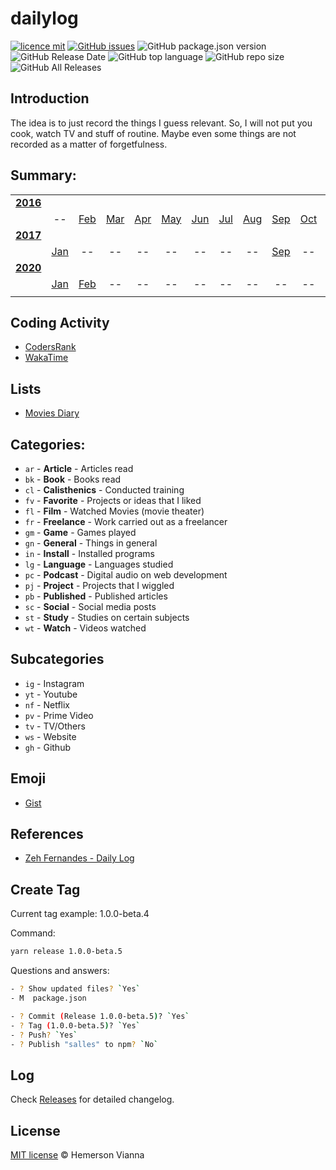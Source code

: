 # dailylog

[![licence mit](https://img.shields.io/badge/license-MIT-blue.svg?style=flat-square)](http://hemersonvianna.mit-license.org/)
[![GitHub issues](https://img.shields.io/github/issues/hemersonvianna/dailylog.svg)](https://github.com/hemersonvianna/dailylog/issues)
![GitHub package.json version](https://img.shields.io/github/package-json/v/hemersonvianna/dailylog.svg)
![GitHub Release Date](https://img.shields.io/github/release-date/hemersonvianna/dailylog.svg)
![GitHub top language](https://img.shields.io/github/languages/top/hemersonvianna/dailylog.svg)
![GitHub repo size](https://img.shields.io/github/repo-size/hemersonvianna/dailylog.svg)
![GitHub All Releases](https://img.shields.io/github/downloads/hemersonvianna/dailylog/total.svg)

## Introduction

The idea is to just record the things I guess relevant. So, I will not put you cook, watch TV and stuff of routine. Maybe even some things are not recorded as a matter of forgetfulness.

## Summary:

||||||||||||||
|:-:|:-:|:-:|:-:|:-:|:-:|:-:|:-:|:-:|:-:|:-:|:-:|:-:|
|**[2016](2016/)**|||||||||||||
||--|[Feb](2016/feb)|[Mar](2016/mar)|[Apr](2016/apr)|[May](2016/may)|[Jun](2016/jun)|[Jul](2016/jul)|[Aug](2016/aug)|[Sep](2016/sep)|[Oct](2016/oct)|[Nov](2016/nov)|[Dec](2016/dec)|
|**[2017](2017/)**|||||||||||||
||[Jan](2017/jan)|--|--|--|--|--|--|--|[Sep](2017/sep)|--|--|--|
|**[2020](2020/)**|||||||||||||
||[Jan](2020/jan)|[Feb](2020/feb)|--|--|--|--|--|--|--|--|--|--|
|||||||||||||

## Coding Activity

- [CodersRank](https://profile.codersrank.io/user/hemersonvianna)
- [WakaTime](https://wakatime.com/@hemersonvianna)

## Lists

- [Movies Diary](https://letterboxd.com/hemersonvianna/films/diary/)

## Categories:

- `ar` - **Article** - Articles read
- `bk` - **Book** - Books read
- `cl` - **Calisthenics** - Conducted training
- `fv` - **Favorite** - Projects or ideas that I liked
- `fl` - **Film** - Watched Movies (movie theater)
- `fr` - **Freelance** - Work carried out as a freelancer
- `gm` - **Game** - Games played
- `gn` - **General** - Things in general
- `in` - **Install** - Installed programs
- `lg` - **Language** - Languages studied
- `pc` - **Podcast** - Digital audio on web development
- `pj` - **Project** - Projects that I wiggled
- `pb` - **Published** - Published articles
- `sc` - **Social** - Social media posts
- `st` - **Study** - Studies on certain subjects
- `wt` - **Watch** - Videos watched

## Subcategories

- `ig` - Instagram
- `yt` - Youtube
- `nf` - Netflix
- `pv` - Prime Video
- `tv` - TV/Others
- `ws` - Website
- `gh` - Github

## Emoji

- [Gist](https://gist.github.com/hemersonvianna/d88600176424b10bf79f84d08990a397)

## References

- [Zeh Fernandes - Daily Log](https://github.com/zehfernandes/dailylog)

## Create Tag

Current tag example: 1.0.0-beta.4

Command:

```bash
yarn release 1.0.0-beta.5
```

Questions and answers:

```sh
- ? Show updated files? `Yes`
- M  package.json

- ? Commit (Release 1.0.0-beta.5)? `Yes`
- ? Tag (1.0.0-beta.5)? `Yes`
- ? Push? `Yes`
- ? Publish "salles" to npm? `No`
```

## Log

Check [Releases](https://github.com/hemersonvianna/dailylog/releases) for detailed changelog.

## License

[MIT license](http://hemersonvianna.mit-license.org/) © Hemerson Vianna
